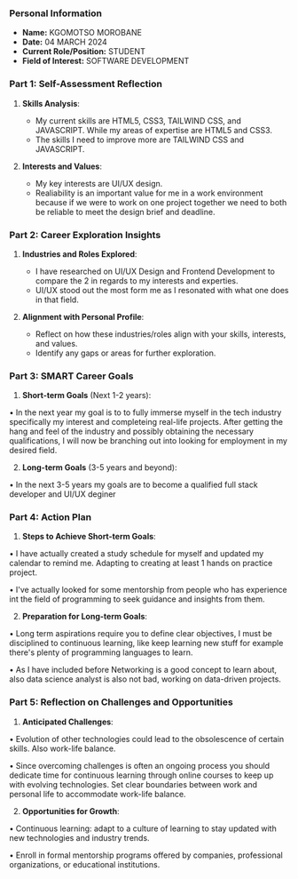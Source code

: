 

### Personal Information

- **Name:** KGOMOTSO MOROBANE
- **Date:** 04 MARCH 2024
- **Current Role/Position:** STUDENT
- **Field of Interest:** SOFTWARE DEVELOPMENT

### Part 1: Self-Assessment Reflection

1. **Skills Analysis**:
    
    - My current skills are HTML5, CSS3, TAILWIND CSS, and JAVASCRIPT. While my areas of expertise are HTML5 and CSS3.
    - The skills I need to improve more are TAILWIND CSS and JAVASCRIPT.
      
2. **Interests and Values**:
    
    - My key interests are UI/UX design.
    - Realiability is an important value for me in a work environment because if we were to work on one project together we need to both be reliable to meet the design brief and deadline.

### Part 2: Career Exploration Insights

1. **Industries and Roles Explored**:
    
    - I have researched on UI/UX Design and Frontend Development to compare the 2 in regards to my interests and experties.
    - UI/UX stood out the most form me as I resonated with what one does in that field.
      
2. **Alignment with Personal Profile**:
    
    - Reflect on how these industries/roles align with your skills, interests, and values.
    - Identify any gaps or areas for further exploration.

### Part 3: SMART Career Goals

1. **Short-term Goals** (Next 1-2 years):
    
• In the next year my goal is to to fully immerse myself in the tech industry specifically my interest and completeing real-life projects. 
  After getting the hang and feel of the industry and possibly obtaining the necessary qualifications, I will now be branching out into 
looking for employment in my desired field.


2. **Long-term Goals** (3-5 years and beyond):
    
•  In the next 3-5 years my goals are to become a qualified full stack developer and UI/UX deginer

### Part 4: Action Plan

1. **Steps to Achieve Short-term Goals**:
    
•   I have actually created a study schedule for myself and updated my calendar to 
    remind me. Adapting to creating at least 1 hands on practice project.

 
•   I've actually looked for some mentorship from people who has experience int the 
    field of programming to seek guidance and insights from them.

    
2. **Preparation for Long-term Goals**:
    
•   Long term aspirations require you to define clear objectives, I must be 
    disciplined to continuous learning, like keep learning new stuff for example 
    there's plenty of programming languages to learn.

    
•    As I have included before Networking is a good concept to learn about, also 
    data science analyst is also not bad, working on data-driven projects.

### Part 5: Reflection on Challenges and Opportunities

1. **Anticipated Challenges**:
    
•  Evolution of other technologies could lead to the obsolescence of certain 
   skills. Also work-life balance.

•  Since overcoming challenges is often an ongoing process you should dedicate time 
   for continuous learning through online courses to keep up with evolving 
   technologies. Set clear boundaries between work and personal life to accommodate 
   work-life balance.

   
2. **Opportunities for Growth**:
    
•  Continuous learning: adapt to a culture of learning to stay updated with new 
   technologies and industry trends.

   
•  Enroll in formal mentorship programs offered by companies, professional 
   organizations, or educational institutions.




